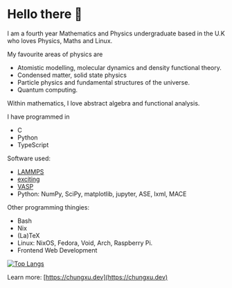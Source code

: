 # Hello there 👋
I am a fourth year Mathematics and Physics undergraduate based in the U.K who loves Physics, Maths and Linux.

My favourite areas of physics are
- Atomistic modelling, molecular dynamics and density functional theory.
- Condensed matter, solid state physics 
- Particle physics and fundamental structures of the universe.
- Quantum computing.

Within mathematics, I love abstract algebra and functional analysis.

I have programmed in 
- C
- Python
- TypeScript

Software used:
- [LAMMPS](https://www.lammps.org/#gsc.tab=0)
- [exciting](https://exciting-code.org/)
- [VASP](https://www.vasp.at/)
- Python: NumPy, SciPy, matplotlib, jupyter, ASE, lxml, MACE
 
Other programming thingies:
- Bash
- Nix
- (La)TeX
- Linux: NixOS, Fedora, Void, Arch, Raspberry Pi.
- Frontend Web Development

[![Top Langs](https://github-readme-stats.vercel.app/api/top-langs/?username=chpxu&layout=donut)](https://github.com/chpxu/github-readme-stats)

Learn more: [https://chungxu.dev](https://chungxu.dev)
